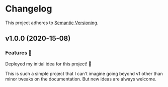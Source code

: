 # Changelog

This project adheres to [Semantic Versioning](http://semver.org/).

## v1.0.0 (2020-15-08)

### Features 🎉

Deployed my initial idea for this project! 🚀

This is such a simple project that I can't imagine going beyond v1 other than minor tweaks on the documentation. But new ideas are always welcome.